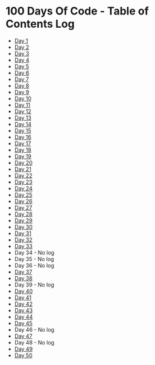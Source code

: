 <!-- Daily Template

### Day x: Date

**Today's Progress**:   

**Thoughts:** 

**Link to work:** 

**Today's Tweet:** [View]()

[Back to log](/log.md)
___

 -->

# 100 Days Of Code - Table of Contents Log
- [Day 1](/daily-log/day1.md)
- [Day 2](/daily-log/day2.md)
- [Day 3](/daily-log/day3.md)
- [Day 4](/daily-log/day4.md)
- [Day 5](/daily-log/day5.md)
- [Day 6](/daily-log/day6.md)
- [Day 7](/daily-log/day7.md)
- [Day 8](/daily-log/day8.md)
- [Day 9](/daily-log/day9.md)
- [Day 10](/daily-log/day10.md)
- [Day 11](/daily-log/day11.md)
- [Day 12](/daily-log/day12.md)
- [Day 13](/daily-log/day13.md)
- [Day 14](/daily-log/day14.md)
- [Day 15](/daily-log/day15.md)
- [Day 16](/daily-log/day16.md)
- [Day 17](/daily-log/day17.md)
- [Day 18](/daily-log/day18.md)
- [Day 19](/daily-log/day19.md)
- [Day 20](/daily-log/day20.md)
- [Day 21](/daily-log/day21.md)
- [Day 22](/daily-log/day22.md)
- [Day 23](/daily-log/day23.md)
- [Day 24](/daily-log/day24.md)
- [Day 25](/daily-log/day25.md)
- [Day 26](/daily-log/day26.md)
- [Day 27](/daily-log/day27.md)
- [Day 28](/daily-log/day28.md)
- [Day 29](/daily-log/day29.md)
- [Day 30](/daily-log/day30.md)
- [Day 31](/daily-log/day31.md)
- [Day 32](/daily-log/day32.md)
- [Day 33](/daily-log/day33.md)
- Day 34 - No log
- Day 35 - No log
- Day 36 - No log
- [Day 37](/daily-log/day37.md)
- [Day 38](/daily-log/day38.md)
- Day 39 - No log
- [Day 40](/daily-log/day40.md)
- [Day 41](/daily-log/day41.md)
- [Day 42](/daily-log/day42.md)
- [Day 43](/daily-log/day43.md)
- [Day 44](/daily-log/day44.md)
- [Day 45](/daily-log/day45.md)
- Day 46 - No log
- [Day 47](/daily-log/day47.md)
- Day 48 - No log
- [Day 49](/daily-log/day49.md)
- [Day 50](/daily-log/day50.md)
<!--
- [Day 51](/daily-log/day51.md)
- [Day 52](/daily-log/day52.md)
- [Day 53](/daily-log/day53.md)
- [Day 54](/daily-log/day54.md)
- [Day 55](/daily-log/day55.md)
- [Day 56](/daily-log/day56.md)
- [Day 57](/daily-log/day57.md)
- [Day 58](/daily-log/day58.md)
- [Day 59](/daily-log/day59.md)
- [Day 60](/daily-log/day60.md)
- [Day 61](/daily-log/day61.md)
- [Day 62](/daily-log/day62.md)
- [Day 63](/daily-log/day63.md)
- [Day 64](/daily-log/day64.md)
- [Day 65](/daily-log/day65.md)
- [Day 66](/daily-log/day66.md)
- [Day 67](/daily-log/day67.md)
- [Day 68](/daily-log/day68.md)
- [Day 69](/daily-log/day69.md)
- [Day 70](/daily-log/day70.md)
- [Day 71](/daily-log/day71.md)
- [Day 72](/daily-log/day72.md)
- [Day 73](/daily-log/day73.md)
- [Day 74](/daily-log/day74.md)
- [Day 75](/daily-log/day75.md)
- [Day 76](/daily-log/day76.md)
- [Day 77](/daily-log/day77.md)
- [Day 78](/daily-log/day78.md)
- [Day 79](/daily-log/day79.md)
- [Day 80](/daily-log/day80.md)
- [Day 81](/daily-log/day81.md)
- [Day 82](/daily-log/day82.md)
- [Day 83](/daily-log/day83.md)
- [Day 84](/daily-log/day84.md)
- [Day 85](/daily-log/day85.md)
- [Day 86](/daily-log/day86.md)
- [Day 87](/daily-log/day87.md)
- [Day 88](/daily-log/day88.md)
- [Day 89](/daily-log/day89.md)
- [Day 90](/daily-log/day90.md)
- [Day 91](/daily-log/day91.md)
- [Day 92](/daily-log/day92.md)
- [Day 93](/daily-log/day93.md)
- [Day 94](/daily-log/day94.md)
- [Day 95](/daily-log/day95.md)
- [Day 96](/daily-log/day96.md)
- [Day 97](/daily-log/day97.md)
- [Day 98](/daily-log/day98.md)
- [Day 99](/daily-log/day99.md)
- [Day 100](/daily-log/day100.md)
-->